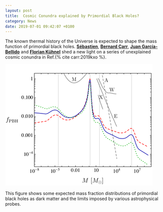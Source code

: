 ```yaml
---
layout: post
title:  Cosmic Conundra explained by Primordial Black Holes?
category: News
date: 2019-07-01 09:42:07 +0100
---
```


The known thermal history of the Universe is expected to shape the
mass function of primordial black
holes. [**Sébastien**](/members/clesse.html), [**Bernard
Carr**](https://en.wikipedia.org/wiki/Bernard_Carr), [**Juan
García-Bellido**](https://uam.academia.edu/JuanGarciaBellido) and
[**Florian Kühnel**](https://www.su.se/profiles/fflor-1.191847) shed a
new light on a series of unexplained cosmic conundra in Ref.{% cite
carr:2019kxo %}.

![fPBH](/assets/images/1906.08217/fPBH.png)

This figure shows some expected mass fraction distributions of
primordial black holes as dark matter and the limits imposed by
various astrophysical probes.

